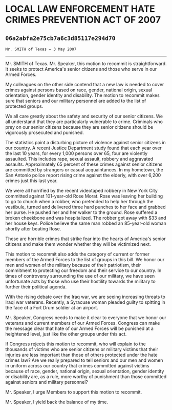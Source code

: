 # LOCAL LAW ENFORCEMENT HATE CRIMES PREVENTION ACT OF 2007
## `06a2abfa2e75cb7a6c3d85117e294d70`
`Mr. SMITH of Texas — 3 May 2007`

---


Mr. SMITH of Texas. Mr. Speaker, this motion to recommit is 
straightforward. It seeks to protect America's senior citizens and 
those who serve in our Armed Forces.

My colleagues on the other side contend that a new law is needed to 
cover crimes against persons based on race, gender, national origin, 
sexual orientation, gender identity and disability. The motion to 
recommit makes sure that seniors and our military personnel are added 
to the list of protected groups.

We all care greatly about the safety and security of our senior 
citizens. We all understand that they are particularly vulnerable to 
crime. Criminals who prey on our senior citizens because they are 
senior citizens should be vigorously prosecuted and punished.

The statistics paint a disturbing picture of violence against senior 
citizens in our country. A recent Justice Department study found that 
each year over the last 10 years, for every 1,000 persons over 65, four 
are violently assaulted. This includes rape, sexual assault, robbery 
and aggravated assaults. Approximately 65 percent of these crimes 
against senior citizens are committed by strangers or casual 
acquaintances. In my hometown, the San Antonio police report rising 
crime against the elderly, with over 6,200 crimes just this last year.

We were all horrified by the recent videotaped robbery in New York 
City committed against 101-year-old Rose Morat. Rose was leaving her 
building to go to church when a robber, who pretended to help her 
through the vestibule, turned and delivered three hard punches to her 
face and grabbed her purse. He pushed her and her walker to the ground. 
Rose suffered a broken cheekbone and was hospitalized. The robber got 
away with $33 and her house keys. Police believe the same man robbed an 
85-year-old woman shortly after beating Rose.

These are horrible crimes that strike fear into the hearts of 
America's senior citizens and make them wonder whether they will be 
victimized next.

This motion to recommit also adds the category of current or former 
members of the Armed Forces to the list of groups in this bill. We 
honor our men and women of the military because of their patriotism, 
their commitment to protecting our freedom and their service to our 
country. In times of controversy surrounding the use of our military, 
we have seen unfortunate acts by those who use their hostility towards 
the military to further their political agenda.

With the rising debate over the Iraq war, we are seeing increasing 
threats to Iraqi war veterans. Recently, a Syracuse woman pleaded 
guilty to spitting in the face of a Fort Drum soldier at an airport.

Mr. Speaker, Congress needs to make it clear to everyone that we 
honor our veterans and current members of our Armed Forces. Congress 
can make the message clear that hate of our Armed Forces will be 
punished at a heightened level, just like the other groups under this 
act.

If Congress rejects this motion to recommit, who will explain to the 
thousands of victims who are senior citizens or military victims that 
their injuries are less important than those of others protected under 
the hate crimes law? Are we really prepared to tell seniors and our men 
and women in uniform across our country that crimes committed against 
victims because of race, gender, national origin, sexual orientation, 
gender identity or disability are, as a rule, more worthy of punishment 
than those committed against seniors and military personnel?

Mr. Speaker, I urge Members to support this motion to recommit.

Mr. Speaker, I yield back the balance of my time.